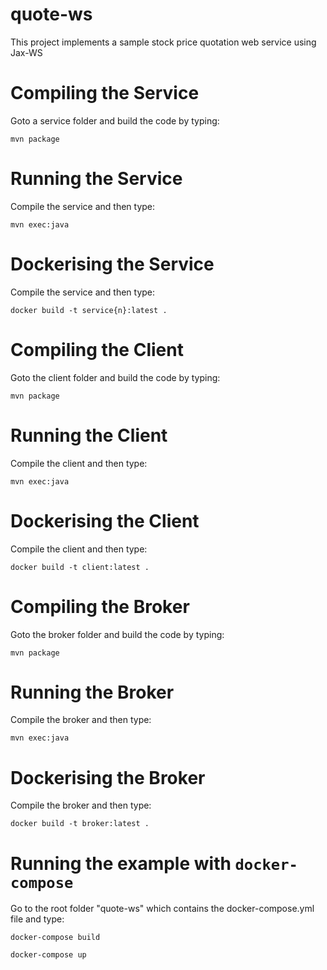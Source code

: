 # quote-ws

This project implements a sample stock price quotation web service using Jax-WS

# Compiling the Service

Goto a service folder and build the code by typing:

`mvn package`

# Running the Service

Compile the service and then type:

`mvn exec:java`

# Dockerising the Service

Compile the service and then type:

`docker build -t service{n}:latest .`

# Compiling the Client

Goto the client folder and build the code by typing:

`mvn package`

# Running the Client

Compile the client and then type:

`mvn exec:java`

# Dockerising the Client

Compile the client and then type:

`docker build -t client:latest .`

# Compiling the Broker

Goto the broker folder and build the code by typing:

`mvn package`

# Running the Broker

Compile the broker and then type:

`mvn exec:java`

# Dockerising the Broker

Compile the broker and then type:

`docker build -t broker:latest .`

# Running the example with `docker-compose`

Go to the root folder "quote-ws" which contains the docker-compose.yml file and type:

`docker-compose build`

`docker-compose up`

